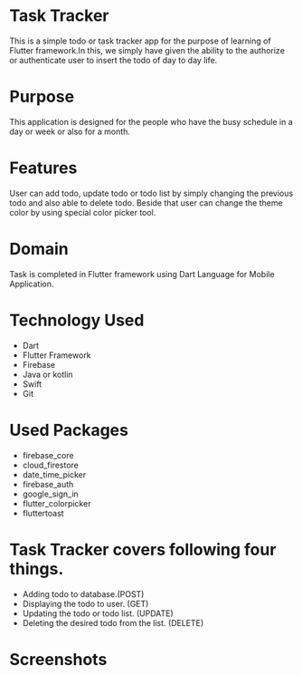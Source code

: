 # Task Tracker

This is a simple todo or task tracker app for the purpose of learning of Flutter framework.In this, we simply have given the ability to the authorize or authenticate user to insert the todo of day to day life.

# Purpose 

This application is designed for the people who have the busy schedule in a day or week or also for a month. 

# Features

User can add todo, update todo or todo list by simply changing the previous todo and also able to delete todo. Beside that user can change the theme color by using special color picker tool.

# Domain
Task is completed in Flutter framework using Dart Language for Mobile Application.


# Technology Used

* Dart
* Flutter Framework
* Firebase
* Java or kotlin
* Swift 
* Git

# Used Packages

* firebase_core
* cloud_firestore
* date_time_picker
* firebase_auth
* google_sign_in
* flutter_colorpicker
* fluttertoast


# Task Tracker covers following four things.

  * Adding todo to database.(POST)
  * Displaying the todo to user. (GET)
  * Updating the todo or todo list. (UPDATE)
  * Deleting the desired todo from the list. (DELETE)


# Screenshots

